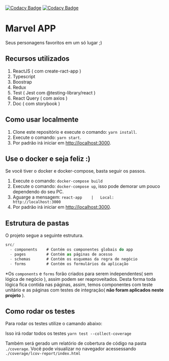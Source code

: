 [![Codacy Badge](https://app.codacy.com/project/badge/Grade/4af9d4089fdd4dca9da1e93fecaa1e65)](https://www.codacy.com/gh/prdossantos/document-validation-app/dashboard?utm_source=github.com&utm_medium=referral&utm_content=prdossantos/document-validation-app&utm_campaign=Badge_Grade)
[![Codacy Badge](https://app.codacy.com/project/badge/Coverage/4af9d4089fdd4dca9da1e93fecaa1e65)](https://www.codacy.com/gh/prdossantos/document-validation-app/dashboard?utm_source=github.com&utm_medium=referral&utm_content=prdossantos/document-validation-app&utm_campaign=Badge_Coverage)

# Marvel APP

Seus personagens favoritos em um só lugar ;)

## Recursos utilizados

1.  ReactJS ( com create-ract-app )
2.  Typescript
3.  Boostrap
4.  Redux
5.  Test ( Jest com @testing-library/react )
6.  React Query ( com axios )
7.  Doc ( com storybook )

## Como usar localmente

1.  Clone este repositório e execute o comando: `yarn install`.
2.  Execute o comando: `yarn start`.
4.  Por padrão irá iniciar em <http://localhost:3000>.

## Use o docker e seja feliz :)

Se você tiver o docker e docker-compose, basta seguir os passos.

1.  Execute o comando: `docker-compose build`
2.  Execute o comando: `docker-compose up`,  isso pode demorar um pouco dependendo do seu PC.
3.  Aguarge a mensagem: `react-app    |   Local:            http://localhost:3000`
5.  Por padrão irá iniciar em <http://localhost:3000>.

## Estrutura de pastas

O projeto segue a seguinte estrutura.

```js
src/
  - components    # Contém os componentes globais do app
  - pages         # Contém as páginas de acesso
  - schemas       # Contém os esquemas da regra de negócio
  - forms         # Contém os formulários da aplicação
```

*Os ```components``` e ```forms``` forão criados para serem independentes( sem lógica de negócio ), assim podem ser reaproveitados.
Desta forma toda lógica fica contida nas páginas, assim, temos componentes com teste unitário e as páginas com testes de integração( **não foram aplicados neste projeto** ).

## Como rodar os testes

Para rodar os testes utilize o camando abaixo:

Isso irá rodar todos os testes
`yarn test --collect-coverage`

Também será gerado um relatório de cobertura de código na pasta `./coverage`.
Você pode visualizar no navegador acessessando `./coverage/lcov-report/index.html`
